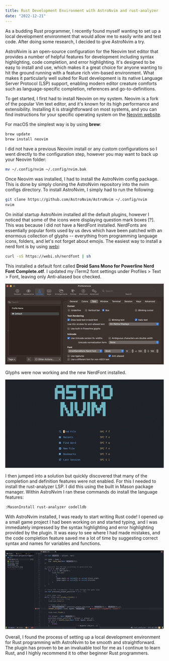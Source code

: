 ```yaml
---
title: Rust Development Environment with AstroNvim and rust-analyzer 
date: "2022-12-21"
---
```


As a budding Rust programmer, I recently found myself wanting to set up a local development environment that would allow me to easily write and test code. After doing some research, I decided to give AstroNvim a try.

AstroNvim is an open-source configuration for the Neovim text editor that provides a number of helpful features for development including syntax highlighting, code completion, and error highlighting. It's designed to be easy to install and use, which makes it a great choice for anyone wanting to hit the ground running with a feature rich vim-based environment. What makes it particularly well suited for Rust development is its native Language Server Protocol (LSP) support, enabling modern editor creature comforts such as language-specific completion, references and go-to-definitions.

To get started, I first had to install Neovim on my system. Neovim is a fork of the popular Vim text editor, and it's known for its high performance and extensibility. Installing it is straightforward on most systems, and you can find instructions for your specific operating system on the [Neovim website](https://neovim.io). 

For macOS the simplest way is by using **brew**:
```bash
brew update
brew install neovim
```

I did not have a previous Neovim install or any custom configurations so I went directly to the configuration step, however you may want to back up your Neovim folder:
```bash
mv ~/.config/nvim ~/.config/nvim.bak
```

Once Neovim was installed, I had to install the AstroNvim config package. This is done by simply cloning the AstroNvim repository into the nvim configs directory. To install AstroNvim, I simply had to run the following:

```bash
git clone https://github.com/AstroNvim/AstroNvim ~/.config/nvim
nvim
```

On initial startup AstroNvim installed all the default plugins, however I noticed that some of the icons were displaying question mark boxes [?]. This was because I did not have a NerdFont installed. NerdFonts are essentially popular fonts used by us devs which have been patched with an enormous collection of glyphs -- everything from programming language icons, folders, and let's not forget about emojis. The easiest way to install a nerd font is by using [webi](https://webinstall.dev/nerdfont/):

```bash
curl -sS https://webi.sh/nerdfont | sh
```

This installed a default font called **Droid Sans Mono for Powerline Nerd Font Complete.otf**. I updated my iTerm2 font settings under Profiles > Text > Font, leaving only Anti-aliased box checked.


![iTerm2 Font Settings](../images/iTerm-settings.png)

Glyphs were now working and the new NerdFont installed.

![AstroNvim with NerdFonts](../images/astronvim.png)

I then jumped into a solution but quickly discovered that many of the completion and definition features were not enabled. For this I needed to install the rust-analyzer LSP. I did this using the built in Mason package manager. Within AstroNvim I ran these commands do install the language features:
```bash
:MasonInstall rust-analyzer codelldb
```

With AstroNvim installed, I was ready to start writing Rust code! I opened up a small game project I had been working on and started typing, and I was immediately impressed by the syntax highlighting and error highlighting provided by the plugin. It was easy to see where I had made mistakes, and the code completion feature saved me a lot of time by suggesting correct syntax and names for variables and functions.

![AstroNvim with rust-analyzer lsp](../images/astronvim-rust.png)

Overall, I found the process of setting up a local development environment for Rust programming with AstroNvim to be smooth and straightforward. The plugin has proven to be an invaluable tool for me as I continue to learn Rust, and I highly recommend it to other beginner Rust programmers.





